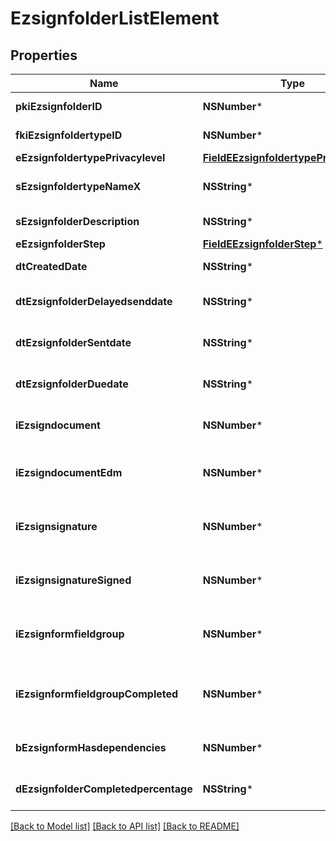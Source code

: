 # EzsignfolderListElement

## Properties
Name | Type | Description | Notes
------------ | ------------- | ------------- | -------------
**pkiEzsignfolderID** | **NSNumber*** | The unique ID of the Ezsignfolder | 
**fkiEzsignfoldertypeID** | **NSNumber*** | The unique ID of the Ezsignfoldertype. | 
**eEzsignfoldertypePrivacylevel** | [**FieldEEzsignfoldertypePrivacylevel***](FieldEEzsignfoldertypePrivacylevel.md) |  | 
**sEzsignfoldertypeNameX** | **NSString*** | The name of the Ezsignfoldertype in the language of the requester | 
**sEzsignfolderDescription** | **NSString*** | The description of the Ezsignfolder | 
**eEzsignfolderStep** | [**FieldEEzsignfolderStep***](FieldEEzsignfolderStep.md) |  | 
**dtCreatedDate** | **NSString*** | The date and time at which the object was created | 
**dtEzsignfolderDelayedsenddate** | **NSString*** | The date and time at which the Ezsignfolder will be sent in the future. | [optional] 
**dtEzsignfolderSentdate** | **NSString*** | The date and time at which the Ezsignfolder was sent the last time. | [optional] 
**dtEzsignfolderDuedate** | **NSString*** | The maximum date and time at which the Ezsignfolder can be signed. | [optional] 
**iEzsigndocument** | **NSNumber*** | The total number of Ezsigndocument in the folder | 
**iEzsigndocumentEdm** | **NSNumber*** | The total number of Ezsigndocument in the folder that were saved in the edm system | 
**iEzsignsignature** | **NSNumber*** | The total number of signature blocks in all Ezsigndocuments in the folder | 
**iEzsignsignatureSigned** | **NSNumber*** | The total number of already signed signature blocks in all Ezsigndocuments in the folder | 
**iEzsignformfieldgroup** | **NSNumber*** | The total number of Ezsignformfieldgroup in all Ezsigndocuments in the folder | 
**iEzsignformfieldgroupCompleted** | **NSNumber*** | The total number of completed Ezsignformfieldgroup in all Ezsigndocuments in the folder | 
**bEzsignformHasdependencies** | **NSNumber*** | Whether the Ezsignform/Ezsignsignatures has dependencies or not | [optional] 
**dEzsignfolderCompletedpercentage** | **NSString*** | Whether the Ezsignform/Ezsignsignatures has dependencies or not | 

[[Back to Model list]](../README.md#documentation-for-models) [[Back to API list]](../README.md#documentation-for-api-endpoints) [[Back to README]](../README.md)


